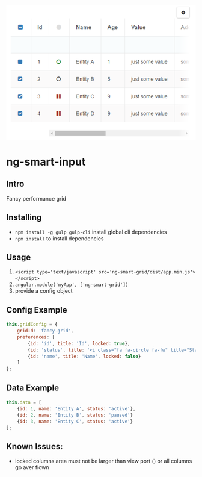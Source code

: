 ![Alt text](/sample.png?raw=true)
# ng-smart-input
## Intro
Fancy performance grid


## Installing
* `npm install -g gulp gulp-cli` install global cli dependencies
* `npm install` to install dependencies

## Usage
1. `<script type='text/javascript' src='ng-smart-grid/dist/app.min.js'></script>`
2. `angular.module('myApp', ['ng-smart-grid'])`
3. provide a config object

## Config Example
```javascript
this.gridConfig = {
	gridId: 'fancy-grid',
	preferences: [
		{id: 'id', title: 'Id', locked: true},
        {id: 'status', title: '<i class="fa fa-circle fa-fw" title="Status"></i>', displayFn: getStatusClass, locked: false},
        {id: 'name', title: 'Name', locked: false}
	]
};
```

## Data Example
```javascript
this.data = [
	{id: 1, name: 'Entity A', status: 'active'},
	{id: 2, name: 'Entity B', status: 'paused'}
	{id: 3, name: 'Entity C', status: 'active'}
];
```

## Known Issues:
* locked columns area must not be larger than view port () or all columns go aver flown
